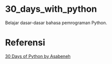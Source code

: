 # 30_days_with_python

Belajar dasar-dasar bahasa pemrograman Python.

# Referensi

[30 Days of Python by Asabeneh](https://github.com/Asabeneh/30-Days-Of-Python)
